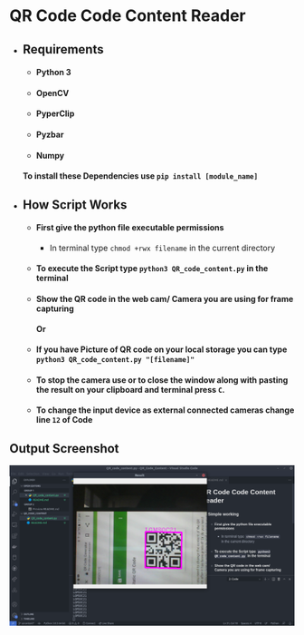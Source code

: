 # QR Code Code Content Reader

- ## Requirements

  - #### Python 3
  - #### OpenCV
  - #### PyperClip
  - #### Pyzbar
  - #### Numpy

  #### To install these Dependencies use `pip install [module_name]`

- ## How Script Works
  - #### First give the python file executable permissions
    - In terminal type `chmod +rwx filename` in the current directory
  - #### To execute the Script type `python3 QR_code_content.py` in the terminal
  - #### Show the QR code in the web cam/ Camera you are using for frame capturing
    <b>Or</b>
  - #### If you have Picture of QR code on your local storage you can type `python3 QR_code_content.py "[filename]"`
  - #### To stop the camera use or to close the window along with pasting the result on your clipboard and terminal press `C`.
  - #### To change the input device as external connected cameras change line `12` of Code

## Output Screenshot

![ScreenShot](./Screenshot.png)
